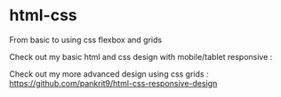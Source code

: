 # html-css
From basic to using css flexbox and grids


Check out my basic html and css design with mobile/tablet responsive : 

Check out my more advanced design using css grids : https://github.com/pankrit9/html-css-responsive-design
